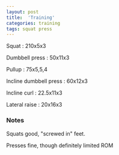 ```yaml
---
layout: post
title:  'Training'
categories: training
tags: squat press
---
```


Squat : 210x5x3

Dumbbell press  : 50x11x3

Pullup  : 75x5,5,4

Incline dumbbell press : 60x12x3

Incline curl  :  22.5x11x3

Lateral raise : 20x16x3

### Notes

Squats good, "screwed in" feet.

Presses fine, though definitely limited ROM
